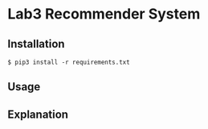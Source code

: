 # Lab3 Recommender System

## Installation

```shell
$ pip3 install -r requirements.txt
```

## Usage

## Explanation

